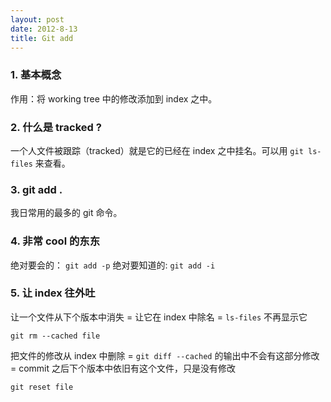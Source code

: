 ```yaml
---
layout: post
date: 2012-8-13
title: Git add
---
```

### 1. 基本概念

作用：将 working tree 中的修改添加到 index 之中。

### 2. 什么是 tracked ?

一个人文件被跟踪（tracked）就是它的已经在 index 之中挂名。可以用 `git ls-files` 来查看。

### 3. git add .

我日常用的最多的 git 命令。

### 4. 非常 cool 的东东

绝对要会的： `git add -p`
绝对要知道的: `git add -i`

### 5. 让 index 往外吐

让一个文件从下个版本中消失 = 让它在 index 中除名 = `ls-files` 不再显示它

~~~
git rm --cached file
~~~
把文件的修改从 index 中删除 = `git diff --cached` 的输出中不会有这部分修改
= commit 之后下个版本中依旧有这个文件，只是没有修改

~~~
git reset file
~~~

